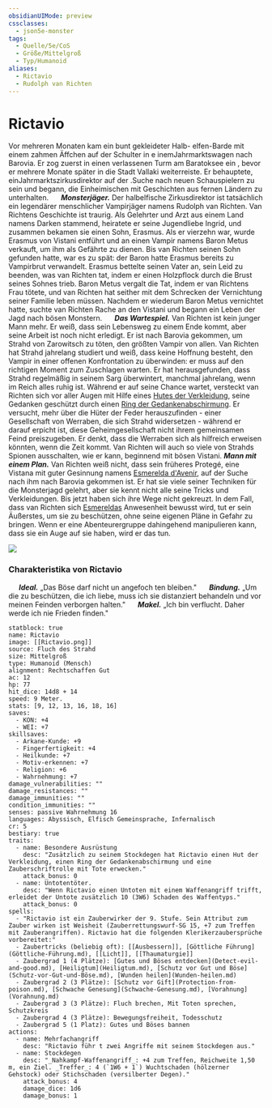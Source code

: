```yaml
---
obsidianUIMode: preview
cssclasses:
  - json5e-monster
tags:
  - Quelle/5e/CoS
  - Größe/Mittelgroß
  - Typ/Humanoid
aliases:
  - Rictavio
  - Rudolph van Richten
---
```

# Rictavio

Vor mehreren Monaten kam ein bunt gekleideter Halb- elfen-Barde mit einem zahmen Äffchen auf der Schulter in e inemJahrmarktswagen nach Barovia. Er zog zuerst in einen verlassenen Turm am Baratoksee ein , bevor er mehrere Monate später in die Stadt Vallaki weiterreiste. Er behauptete, einJahrmarktszirkusdirektor auf der .Suche nach neuen Schauspielern zu sein und begann, die Einheimischen mit Geschichten aus fernen Ländern zu unterhalten. 
$\quad$ **_Monsterjäger._** Der halbelfische Zirkusdirektor ist tatsächlich ein legendärer menschlicher Vampirjäger namens Rudolph van Richten. Van Richtens Geschichte ist traurig. Als Gelehrter und Arzt aus einem Land namens Darken stammend, heiratete er seine Jugendliebe Ingrid, und zusammen bekamen sie einen Sohn, Erasmus. Als er vierzehn war, wurde Erasmus von Vistani entführt und an einen Vampir namens Baron Metus verkauft, um ihm als Gefährte zu dienen. Bis van Richten seinen Sohn gefunden hatte, war es zu spät: der Baron hatte Erasmus bereits zu Vampirbrut verwandelt. Erasmus bettelte seinen Vater an, sein Leid zu beenden, was van Richten tat, indem er einen Holzpflock durch die Brust seines Sohnes trieb. Baron Metus vergalt die Tat, indem er van Richtens Frau tötete, und van Richten hat seither mit dem Schrecken der Vernichtung seiner Familie leben müssen. Nachdem er wiederum Baron Metus vernichtet hatte, suchte van Richten Rache an den Vistani und begann ein Leben der Jagd nach bösen Monstern.
$\quad$ **_Das Wartespiel._** Van Richten ist kein junger Mann mehr. Er weiß, dass sein Lebensweg zu einem Ende kommt, aber seine Arbeit ist noch nicht erledigt. Er ist nach Barovia gekommen, um Strahd von Zarowitsch zu töten, den größten Vampir von allen. Van Richten hat Strahd jahrelang studiert und weiß, dass keine Hoffnung besteht, den Vampir in einer offenen Konfrontation zu überwinden: er muss auf den richtigen Moment zum Zuschlagen warten. Er hat herausgefunden, dass Strahd regelmäßig in seinem Sarg überwintert, manchmal jahrelang, wenn im Reich alles ruhig ist. Während er auf seine Chance wartet, versteckt van Richten sich vor aller Augen mit Hilfe eines [Hutes der Verkleidung](../../../05%20-%20Wikipedia/Wikipedia%20der%20Vergessenen%20Reiche/Kompendium/Gegenstände/hat-of-disguise.md), seine Gedanken geschützt durch einen [Ring der Gedankenabschirmung](../../../05%20-%20Wikipedia/Wikipedia%20der%20Vergessenen%20Reiche/Kompendium/Gegenstände/Ring-der-Gedankenabschirmung.md). Er versucht, mehr über die Hüter der Feder herauszufinden - einer Gesellschaft von Werraben, die sich Strahd widersetzen - während er darauf erpicht ist, diese Geheimgesellschaft nicht ihrem gemeinsamen Feind preiszugeben. Er denkt, dass die Werraben sich als hilfreich erweisen könnten, wenn die Zeit kommt. Van Richten will auch so viele von Strahds Spionen ausschalten, wie er kann, beginnend mit bösen Vistani.
**_Mann mit einem Plan._** Van Richten weiß nicht, dass sein früheres Protegé, eine Vistana mit guter Gesinnung namens [Esmerelda d'Avenir](Esmeralda%20d'Avenir.md), auf der Suche nach ihm nach Barovia gekommen ist. Er hat sie viele seiner Techniken für die Monsterjagd gelehrt, aber sie kennt nicht alle seine Tricks und Verkleidungen. Bis jetzt haben sich ihre Wege nicht gekreuzt. In dem Fall, dass van Richten sich [Esmereldas](Esmeralda%20d'Avenir.md) Anwesenheit bewusst wird, tut er sein Äußerstes, um sie zu beschützen, ohne seine eigenen Pläne in Gefahr zu bringen. Wenn er eine Abenteurergruppe dahingehend manipulieren kann, dass sie ein Auge auf sie haben, wird er das tun.

![](../CoS%20NPCs/Pictures/Rictavio.webp#token)

### Charakteristika von Rictavio
$\quad$ **_Ideal._** „Das Böse darf nicht un angefoch ten bleiben." 
$\quad$ **_Bindung._** „Um die zu beschützen, die ich liebe, muss ich sie distanziert behandeln und vor meinen Feinden verborgen halten." 
$\quad$ **_Makel._** „Ich bin verflucht. Daher werde ich nie Frieden finden."

```statblock
statblock: true
name: Rictavio
image: [[Rictavio.png]]
source: Fluch des Strahd
size: Mittelgroß
type: Humanoid (Mensch)
alignment: Rechtschaffen Gut
ac: 12
hp: 77
hit_dice: 14d8 + 14
speed: 9 Meter.
stats: [9, 12, 13, 16, 18, 16]
saves:
  - KON: +4
  - WEI: +7
skillsaves:
  - Arkane-Kunde: +9
  - Fingerfertigkeit: +4
  - Heilkunde: +7
  - Motiv-erkennen: +7
  - Religion: +6
  - Wahrnehmung: +7
damage_vulnerabilities: ""
damage_resistances: ""
damage_immunities: ""
condition_immunities: ""
senses: passive Wahrnehmung 16
languages: Abyssisch, Elfisch Gemeinsprache, Infernalisch
cr: 5
bestiary: true
traits:
  - name: Besondere Ausrüstung
    desc: "Zusätzlich zu seinem Stockdegen hat Rictavio einen Hut der Verkleidung, einen Ring der Gedankenabschirmung und eine Zauberschriftrolle mit Tote erwecken."
    attack_bonus: 0
  - name: Untotentöter.
    desc: "Wenn Rictavio einen Untoten mit einem Waffenangriff trifft, erleidet der Untote zusätzlich 10 (3W6) Schaden des Waffentyps."
    attack_bonus: 0
spells:
  - "Rictavio ist ein Zauberwirker der 9. Stufe. Sein Attribut zum Zauber wirken ist Weisheit (Zauberrettungswurf-SG 15, +7 zum Treffen mit Zauberangriffen). Rictavio hat die folgenden Klerikerzaubersprüche vorbereitet:"
  - Zaubertricks (beliebig oft): [[Ausbessern]], [Göttliche Führung](Göttliche-Führung.md), [[Licht]], [[Thaumaturgie]]
  - Zaubergrad 1 (4 Plätze): [Gutes und Böses entdecken](Detect-evil-and-good.md), [Heiligtum](Heiligtum.md), [Schutz vor Gut und Böse](Schutz-vor-Gut-und-Böse.md), [Wunden heilen](Wunden-heilen.md)
  - Zaubergrad 2 (3 Plätze): [Schutz vor Gift](Protection-from-poison.md), [Schwache Genesung](Schwache-Genesung.md), [Vorahnung](Vorahnung.md)
  - Zaubergrad 3 (3 Plätze): Fluch brechen, Mit Toten sprechen, Schutzkreis
  - Zaubergrad 4 (3 Plätze): Bewegungsfreiheit, Todesschutz
  - Zaubergrad 5 (1 Platz): Gutes und Böses bannen
actions:
  - name: Mehrfachangriff
    desc: "Rictavio führ t zwei Angriffe mit seinem Stockdegen aus."
  - name: Stockdegen
    desc: "_Nahkampf-Waffenangriff_: +4 zum Treffen, Reichweite 1,50 m, ein Ziel. _Treffer_: 4 (`1W6 + 1`) Wuchtschaden (hölzerner Gehstock) oder Stichschaden (versilberter Degen)."
    attack_bonus: 4
    damage_dice: 1d6
    damage_bonus: 1
```